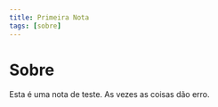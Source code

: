```yaml
---
title: Primeira Nota
tags: [sobre]
---
```

# Sobre
Esta é uma nota de teste. As vezes as coisas dão erro.